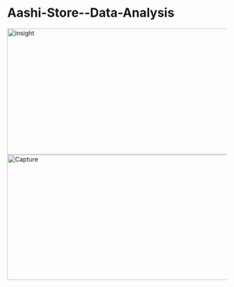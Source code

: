 # Aashi-Store--Data-Analysis

<img width="638" height="290" alt="insight" src="https://github.com/user-attachments/assets/2c0b6e6e-9a7d-4845-b8f3-8d68c9b1b7eb" />
<img width="715" height="288" alt="Capture" src="https://github.com/user-attachments/assets/f70d640e-3417-4258-9c3d-fb10e1292e14" />
